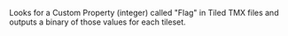 Looks for a Custom Property (integer) called "Flag" in Tiled TMX files and outputs a binary of those values for each tileset.

